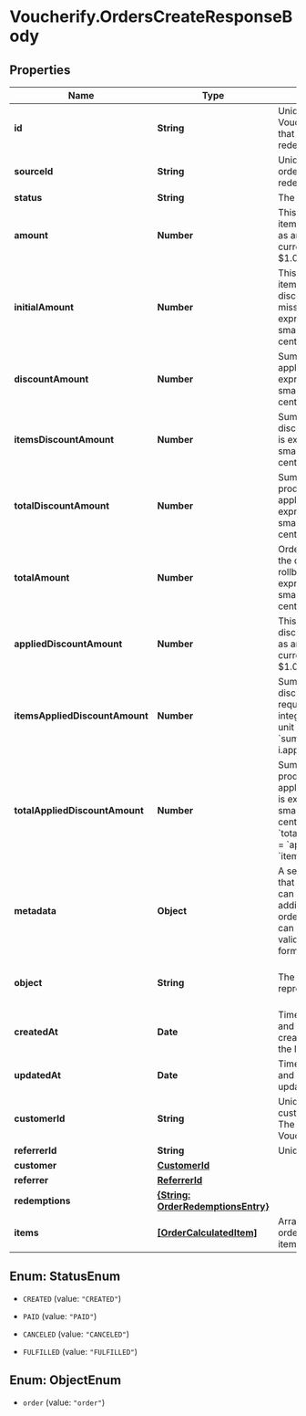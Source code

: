 # Voucherify.OrdersCreateResponseBody

## Properties

Name | Type | Description | Notes
------------ | ------------- | ------------- | -------------
**id** | **String** | Unique ID assigned by Voucherify of an existing order that will be linked to the redemption of this request. | [optional] 
**sourceId** | **String** | Unique source ID of an existing order that will be linked to the redemption of this request. | [optional] 
**status** | **String** | The order status. | [optional] 
**amount** | **Number** | This is the sum of the order items&#39; amounts. It is expressed as an integer in the smallest currency unit (e.g. 100 cents for $1.00). | [optional] 
**initialAmount** | **Number** | This is the sum of the order items&#39; amounts before any discount or other effect (e.g. add missing units) is applied. It is expressed as an integer in the smallest currency unit (e.g. 100 cents for $1.00). | [optional] 
**discountAmount** | **Number** | Sum of all order-level discounts applied to the order. It is expressed as an integer in the smallest currency unit (e.g. 100 cents for $1.00). | [optional] 
**itemsDiscountAmount** | **Number** | Sum of all product-specific discounts applied to the order. It is expressed as an integer in the smallest currency unit (e.g. 100 cents for $1.00). | [optional] 
**totalDiscountAmount** | **Number** | Sum of all order-level AND all product-specific discounts applied to the order. It is expressed as an integer in the smallest currency unit (e.g. 100 cents for $1.00). | [optional] 
**totalAmount** | **Number** | Order amount after undoing all the discounts through the rollback redemption. It is expressed as an integer in the smallest currency unit (e.g. 100 cents for $1.00). | [optional] 
**appliedDiscountAmount** | **Number** | This field shows the order-level discount applied. It is expressed as an integer in the smallest currency unit (e.g. 100 cents for $1.00). | [optional] 
**itemsAppliedDiscountAmount** | **Number** | Sum of all product-specific discounts applied in a particular request. It is expressed as an integer in the smallest currency unit (e.g. 100 cents for $1.00).   &#x60;sum(items, i &#x3D;&gt; i.applied_discount_amount)&#x60; | [optional] 
**totalAppliedDiscountAmount** | **Number** | Sum of all order-level AND all product-specific discounts applied in a particular request. It is expressed as an integer in the smallest currency unit (e.g. 100 cents for $1.00).   &#x60;total_applied_discount_amount&#x60; &#x3D; &#x60;applied_discount_amount&#x60; + &#x60;items_applied_discount_amount&#x60; | [optional] 
**metadata** | **Object** | A set of custom key/value pairs that you can attach to an order. It can be useful for storing additional information about the order in a structured format. It can be used to define business validation rules or discount formulas. | [optional] 
**object** | **String** | The type of the object represented by JSON. | [optional] [default to &#39;order&#39;]
**createdAt** | **Date** | Timestamp representing the date and time when the order was created. The value is shown in the ISO 8601 format. | [optional] 
**updatedAt** | **Date** | Timestamp representing the date and time when the order was last updated in ISO 8601 format. | [optional] 
**customerId** | **String** | Unique customer identifier of the customer making the purchase. The ID is assigned by Voucherify. | [optional] 
**referrerId** | **String** | Unique referrer ID. | [optional] 
**customer** | [**CustomerId**](CustomerId.md) |  | [optional] 
**referrer** | [**ReferrerId**](ReferrerId.md) |  | [optional] 
**redemptions** | [**{String: OrderRedemptionsEntry}**](OrderRedemptionsEntry.md) |  | [optional] 
**items** | [**[OrderCalculatedItem]**](OrderCalculatedItem.md) | Array of items applied to the order. It can include up to 500 items. | [optional] 



## Enum: StatusEnum


* `CREATED` (value: `"CREATED"`)

* `PAID` (value: `"PAID"`)

* `CANCELED` (value: `"CANCELED"`)

* `FULFILLED` (value: `"FULFILLED"`)





## Enum: ObjectEnum


* `order` (value: `"order"`)




